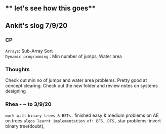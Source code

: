 ## ** let's see how this goes**

## Ankit's slog 7/9/20

### CP

<!-- `Heaps`: Min Heap Construction
<br/> -->

<!-- `Sort`: Heap Sort
<br/> -->
<!-- `Search`: Search in sorted Matrix
<br/> -->
<!-- `Tries` : Suffix Trie Construction
<br/> -->
<!-- `Hash Tables`: Suffix Trie Construction
<br/> -->
<!-- `YouTube`: started watching HackerRank's DS playlist. Looks pretty neat
<br/> -->
<!-- `Trees` : Validate BST, BST traversal, Min ht BST
<br/> -->

`Arrays`: Sub-Array Sort
<br/>
`Dynamic programming` : Min number of jumps, Water area
<br/>

<!-- `Recursion`: Lowest common manager
<br/> -->
<!-- `Graphs` : Youngest common ancestor
<br/> -->
<!-- `Strings` : Balanced Brackets -->

<!--### Entire week's problems revised, github repo updated-->

### Thoughts

Check out min no of jumps and water area problems. Pretty good at concept clearing.
Check out the new folder and review notes on systems designing

### Rhea - ~ to 3/9/20

`work with binary trees & BSTs.` finished easy & medium problems on AE on trees
`algos learnt implementation of: BFS, DFS,` star problems: invert binary tree(doubt),
